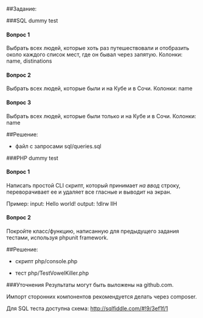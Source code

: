 ##Задание:

###SQL dummy test
#### Вопрос 1
Выбрать всех людей, которые хоть раз путешествовали и отобразить около каждого список мест, где он бывал через запятую.
Колонки: name, distinations

#### Вопрос 2
Выбрать всех людей, которые были и на Кубе и в Сочи.
Колонки: name

#### Вопрос 3
Выбрать всех людей, которые были только и на Кубе и в Сочи.
Колонки: name

##Решение:

* файл с запросами sql/queries.sql

###PHP dummy test
#### Вопрос 1

Написать простой CLI скрипт, который принимает *на ввод* строку, переворачивает ее и удаляет все гласные и выводит на экран.

Пример:
input: Hello world!
output: !dlrw llH

#### Вопрос 2
Покройте класс/функцию, написанную для предыдущего задания тестами, используя phpunit framework.

##Решение:

* скрипт php/console.php

* тест php/TestVowelKiller.php

###Уточнения
Результаты могут быть выложены на github.com.

Импорт сторонних компонентов рекомендуется делать через composer.

Для SQL теста доступна схема: http://sqlfiddle.com/#!9/3ef1f/1